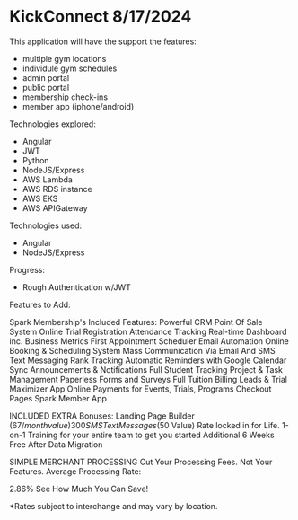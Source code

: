 # KickConnect 8/17/2024
This application will have the support the features:
 - multiple gym locations
 - individule gym schedules
 - admin portal
 - public portal
 - membership check-ins
 - member app (iphone/android)

Technologies explored:
 - Angular
 - JWT 
 - Python
 - NodeJS/Express 
 - AWS Lambda
 - AWS RDS instance
 - AWS EKS
 - AWS APIGateway

Technologies used:
 - Angular
 - NodeJS/Express 

Progress:
 - Rough Authentication w/JWT




Features to Add:

Spark Membership's Included Features:
Powerful CRM
Point Of Sale System
Online Trial Registration
Attendance Tracking
Real-time Dashboard inc. Business Metrics
First Appointment Scheduler
Email Automation
Online Booking & Scheduling System
Mass Communication Via Email And SMS Text Messaging
Rank Tracking
Automatic Reminders with Google Calendar Sync
Announcements & Notifications
Full Student Tracking
Project & Task Management
Paperless Forms and Surveys
Full Tuition Billing
Leads & Trial Maximizer App
Online Payments for Events, Trials, Programs
Checkout Pages
Spark Member App

INCLUDED EXTRA Bonuses:
Landing Page Builder ($67/month value)
300 SMS Text Messages ($50 Value)
Rate locked in for Life.
1-on-1 Training for your entire team to get you started
Additional 6 Weeks Free After Data Migration

SIMPLE MERCHANT PROCESSING
Cut Your Processing Fees. Not Your Features.
Average Processing Rate:

2.86%
See How Much You Can Save!

*Rates subject to interchange and may vary by location.
